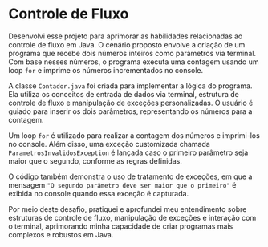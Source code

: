 # Controle de Fluxo

Desenvolvi esse projeto para aprimorar as habilidades relacionadas ao controle de fluxo em Java. O cenário proposto envolve a criação de um programa que recebe dois números inteiros como parâmetros via terminal. Com base nesses números, o programa executa uma contagem usando um loop `for` e imprime os números incrementados no console.

A classe `Contador.java` foi criada para implementar a lógica do programa. Ela utiliza os conceitos de entrada de dados via terminal, estrutura de controle de fluxo e manipulação de exceções personalizadas. O usuário é guiado para inserir os dois parâmetros, representando os números para a contagem.

Um loop `for` é utilizado para realizar a contagem dos números e imprimi-los no console. Além disso, uma exceção customizada chamada `ParametrosInvalidosException` é lançada caso o primeiro parâmetro seja maior que o segundo, conforme as regras definidas.

O código também demonstra o uso de tratamento de exceções, em que a mensagem `"O segundo parâmetro deve ser maior que o primeiro"` é exibida no console quando essa exceção é capturada.

Por meio deste desafio, pratiquei e aprofundei meu entendimento sobre estruturas de controle de fluxo, manipulação de exceções e interação com o terminal, aprimorando minha capacidade de criar programas mais complexos e robustos em Java.
